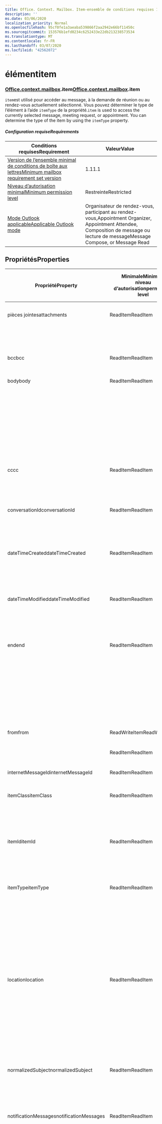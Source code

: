 ```yaml
---
title: Office. Context. Mailbox. Item-ensemble de conditions requises 1,7
description: ''
ms.date: 03/06/2020
localization_priority: Normal
ms.openlocfilehash: 95cf0fe1a3aeaba539866f2aa2942e66bf11450c
ms.sourcegitcommit: 153576b1efd0234c6252433e22db213238573534
ms.translationtype: MT
ms.contentlocale: fr-FR
ms.lasthandoff: 03/07/2020
ms.locfileid: "42562072"
---
```

# <a name="item"></a><span data-ttu-id="93948-102">élément</span><span class="sxs-lookup"><span data-stu-id="93948-102">item</span></span>

### <a name="officecontextmailboxitem"></a><span data-ttu-id="93948-103">[Office](office.md)[.context](office.context.md)[.mailbox](office.context.mailbox.md).item</span><span class="sxs-lookup"><span data-stu-id="93948-103">[Office](office.md)[.context](office.context.md)[.mailbox](office.context.mailbox.md).item</span></span>

<span data-ttu-id="93948-p101">`item`est utilisé pour accéder au message, à la demande de réunion ou au rendez-vous actuellement sélectionné. Vous pouvez déterminer le type de l’élément à l’aide `itemType` de la propriété.</span><span class="sxs-lookup"><span data-stu-id="93948-p101">`item` is used to access the currently selected message, meeting request, or appointment. You can determine the type of the item by using the `itemType` property.</span></span>

##### <a name="requirements"></a><span data-ttu-id="93948-106">Configuration requise</span><span class="sxs-lookup"><span data-stu-id="93948-106">Requirements</span></span>

|<span data-ttu-id="93948-107">Conditions requises</span><span class="sxs-lookup"><span data-stu-id="93948-107">Requirement</span></span>|<span data-ttu-id="93948-108">Valeur</span><span class="sxs-lookup"><span data-stu-id="93948-108">Value</span></span>|
|---|---|
|[<span data-ttu-id="93948-109">Version de l’ensemble minimal de conditions de boîte aux lettres</span><span class="sxs-lookup"><span data-stu-id="93948-109">Minimum mailbox requirement set version</span></span>](../../requirement-sets/outlook-api-requirement-sets.md)|<span data-ttu-id="93948-110">1.1</span><span class="sxs-lookup"><span data-stu-id="93948-110">1.1</span></span>|
|[<span data-ttu-id="93948-111">Niveau d’autorisation minimal</span><span class="sxs-lookup"><span data-stu-id="93948-111">Minimum permission level</span></span>](../../../outlook/understanding-outlook-add-in-permissions.md)|<span data-ttu-id="93948-112">Restreinte</span><span class="sxs-lookup"><span data-stu-id="93948-112">Restricted</span></span>|
|[<span data-ttu-id="93948-113">Mode Outlook applicable</span><span class="sxs-lookup"><span data-stu-id="93948-113">Applicable Outlook mode</span></span>](../../../outlook/outlook-add-ins-overview.md#extension-points)|<span data-ttu-id="93948-114">Organisateur de rendez-vous, participant au rendez-vous,</span><span class="sxs-lookup"><span data-stu-id="93948-114">Appointment Organizer, Appointment Attendee,</span></span><br><span data-ttu-id="93948-115">Composition de message ou lecture de message</span><span class="sxs-lookup"><span data-stu-id="93948-115">Message Compose, or Message Read</span></span>|

## <a name="properties"></a><span data-ttu-id="93948-116">Propriétés</span><span class="sxs-lookup"><span data-stu-id="93948-116">Properties</span></span>

| <span data-ttu-id="93948-117">Propriété</span><span class="sxs-lookup"><span data-stu-id="93948-117">Property</span></span> | <span data-ttu-id="93948-118">Minimale</span><span class="sxs-lookup"><span data-stu-id="93948-118">Minimum</span></span><br><span data-ttu-id="93948-119">niveau d’autorisation</span><span class="sxs-lookup"><span data-stu-id="93948-119">permission level</span></span> | <span data-ttu-id="93948-120">Détails par mode</span><span class="sxs-lookup"><span data-stu-id="93948-120">Details by mode</span></span> | <span data-ttu-id="93948-121">Type de retour</span><span class="sxs-lookup"><span data-stu-id="93948-121">Return type</span></span> | <span data-ttu-id="93948-122">Minimale</span><span class="sxs-lookup"><span data-stu-id="93948-122">Minimum</span></span><br><span data-ttu-id="93948-123">ensemble de conditions requises</span><span class="sxs-lookup"><span data-stu-id="93948-123">requirement set</span></span> |
|---|---|---|---|:---:|
| <span data-ttu-id="93948-124">pièces jointes</span><span class="sxs-lookup"><span data-stu-id="93948-124">attachments</span></span> | <span data-ttu-id="93948-125">ReadItem</span><span class="sxs-lookup"><span data-stu-id="93948-125">ReadItem</span></span> | [<span data-ttu-id="93948-126">Participant à un rendez-vous</span><span class="sxs-lookup"><span data-stu-id="93948-126">Appointment Attendee</span></span>](/javascript/api/outlook/office.appointmentread?view=outlook-js-1.7#attachments) | <span data-ttu-id="93948-127">Array.<[AttachmentDetails](/javascript/api/outlook/office.attachmentdetails)></span><span class="sxs-lookup"><span data-stu-id="93948-127">Array.<[AttachmentDetails](/javascript/api/outlook/office.attachmentdetails)></span></span> | [<span data-ttu-id="93948-128">1.1</span><span class="sxs-lookup"><span data-stu-id="93948-128">1.1</span></span>](../requirement-set-1.1/outlook-requirement-set-1.1.md) |
| | | [<span data-ttu-id="93948-129">Lecture de message</span><span class="sxs-lookup"><span data-stu-id="93948-129">Message Read</span></span>](/javascript/api/outlook/office.messageread?view=outlook-js-1.7#attachments) | <span data-ttu-id="93948-130">Array.<[AttachmentDetails](/javascript/api/outlook/office.attachmentdetails)></span><span class="sxs-lookup"><span data-stu-id="93948-130">Array.<[AttachmentDetails](/javascript/api/outlook/office.attachmentdetails)></span></span> | [<span data-ttu-id="93948-131">1.1</span><span class="sxs-lookup"><span data-stu-id="93948-131">1.1</span></span>](../requirement-set-1.1/outlook-requirement-set-1.1.md) |
| <span data-ttu-id="93948-132">bcc</span><span class="sxs-lookup"><span data-stu-id="93948-132">bcc</span></span> | <span data-ttu-id="93948-133">ReadItem</span><span class="sxs-lookup"><span data-stu-id="93948-133">ReadItem</span></span> | [<span data-ttu-id="93948-134">Composition de message</span><span class="sxs-lookup"><span data-stu-id="93948-134">Message Compose</span></span>](/javascript/api/outlook/office.messagecompose?view=outlook-js-1.7#bcc) | [<span data-ttu-id="93948-135">Destinataires</span><span class="sxs-lookup"><span data-stu-id="93948-135">Recipients</span></span>](/javascript/api/outlook/office.recipients) | [<span data-ttu-id="93948-136">1.1</span><span class="sxs-lookup"><span data-stu-id="93948-136">1.1</span></span>](../requirement-set-1.1/outlook-requirement-set-1.1.md) |
| <span data-ttu-id="93948-137">body</span><span class="sxs-lookup"><span data-stu-id="93948-137">body</span></span> | <span data-ttu-id="93948-138">ReadItem</span><span class="sxs-lookup"><span data-stu-id="93948-138">ReadItem</span></span> | [<span data-ttu-id="93948-139">Organisateur de rendez-vous</span><span class="sxs-lookup"><span data-stu-id="93948-139">Appointment Organizer</span></span>](/javascript/api/outlook/office.appointmentcompose?view=outlook-js-1.7#body) | [<span data-ttu-id="93948-140">Corps</span><span class="sxs-lookup"><span data-stu-id="93948-140">Body</span></span>](/javascript/api/outlook/office.body) | [<span data-ttu-id="93948-141">1.1</span><span class="sxs-lookup"><span data-stu-id="93948-141">1.1</span></span>](../requirement-set-1.1/outlook-requirement-set-1.1.md) |
| | | [<span data-ttu-id="93948-142">Participant à un rendez-vous</span><span class="sxs-lookup"><span data-stu-id="93948-142">Appointment Attendee</span></span>](/javascript/api/outlook/office.appointmentread?view=outlook-js-1.7#body) | [<span data-ttu-id="93948-143">Corps</span><span class="sxs-lookup"><span data-stu-id="93948-143">Body</span></span>](/javascript/api/outlook/office.body) | [<span data-ttu-id="93948-144">1.1</span><span class="sxs-lookup"><span data-stu-id="93948-144">1.1</span></span>](../requirement-set-1.1/outlook-requirement-set-1.1.md) |
| | | [<span data-ttu-id="93948-145">Composition de message</span><span class="sxs-lookup"><span data-stu-id="93948-145">Message Compose</span></span>](/javascript/api/outlook/office.messagecompose?view=outlook-js-1.7#body) | [<span data-ttu-id="93948-146">Corps</span><span class="sxs-lookup"><span data-stu-id="93948-146">Body</span></span>](/javascript/api/outlook/office.body) | [<span data-ttu-id="93948-147">1.1</span><span class="sxs-lookup"><span data-stu-id="93948-147">1.1</span></span>](../requirement-set-1.1/outlook-requirement-set-1.1.md) |
| | | [<span data-ttu-id="93948-148">Lecture de message</span><span class="sxs-lookup"><span data-stu-id="93948-148">Message Read</span></span>](/javascript/api/outlook/office.messageread?view=outlook-js-1.7#body) | [<span data-ttu-id="93948-149">Corps</span><span class="sxs-lookup"><span data-stu-id="93948-149">Body</span></span>](/javascript/api/outlook/office.body) | [<span data-ttu-id="93948-150">1.1</span><span class="sxs-lookup"><span data-stu-id="93948-150">1.1</span></span>](../requirement-set-1.1/outlook-requirement-set-1.1.md) |
| <span data-ttu-id="93948-151">cc</span><span class="sxs-lookup"><span data-stu-id="93948-151">cc</span></span> | <span data-ttu-id="93948-152">ReadItem</span><span class="sxs-lookup"><span data-stu-id="93948-152">ReadItem</span></span> | [<span data-ttu-id="93948-153">Composition de message</span><span class="sxs-lookup"><span data-stu-id="93948-153">Message Compose</span></span>](/javascript/api/outlook/office.messagecompose?view=outlook-js-1.7#cc) | [<span data-ttu-id="93948-154">Destinataires</span><span class="sxs-lookup"><span data-stu-id="93948-154">Recipients</span></span>](/javascript/api/outlook/office.recipients) | [<span data-ttu-id="93948-155">1.1</span><span class="sxs-lookup"><span data-stu-id="93948-155">1.1</span></span>](../requirement-set-1.1/outlook-requirement-set-1.1.md) |
| | | [<span data-ttu-id="93948-156">Lecture de message</span><span class="sxs-lookup"><span data-stu-id="93948-156">Message Read</span></span>](/javascript/api/outlook/office.messageread?view=outlook-js-1.7#cc) | <span data-ttu-id="93948-157">Tableau. <[EmailAddressDetails](/javascript/api/outlook/office.emailaddressdetails)></span><span class="sxs-lookup"><span data-stu-id="93948-157">Array.<[EmailAddressDetails](/javascript/api/outlook/office.emailaddressdetails)></span></span> | [<span data-ttu-id="93948-158">1.1</span><span class="sxs-lookup"><span data-stu-id="93948-158">1.1</span></span>](../requirement-set-1.1/outlook-requirement-set-1.1.md) |
| <span data-ttu-id="93948-159">conversationId</span><span class="sxs-lookup"><span data-stu-id="93948-159">conversationId</span></span> | <span data-ttu-id="93948-160">ReadItem</span><span class="sxs-lookup"><span data-stu-id="93948-160">ReadItem</span></span> | [<span data-ttu-id="93948-161">Composition de message</span><span class="sxs-lookup"><span data-stu-id="93948-161">Message Compose</span></span>](/javascript/api/outlook/office.messagecompose?view=outlook-js-1.7#conversationid) | <span data-ttu-id="93948-162">String</span><span class="sxs-lookup"><span data-stu-id="93948-162">String</span></span> | [<span data-ttu-id="93948-163">1.1</span><span class="sxs-lookup"><span data-stu-id="93948-163">1.1</span></span>](../requirement-set-1.1/outlook-requirement-set-1.1.md) |
| | | [<span data-ttu-id="93948-164">Lecture de message</span><span class="sxs-lookup"><span data-stu-id="93948-164">Message Read</span></span>](/javascript/api/outlook/office.messageread?view=outlook-js-1.7#conversationid) | <span data-ttu-id="93948-165">String</span><span class="sxs-lookup"><span data-stu-id="93948-165">String</span></span> | [<span data-ttu-id="93948-166">1.1</span><span class="sxs-lookup"><span data-stu-id="93948-166">1.1</span></span>](../requirement-set-1.1/outlook-requirement-set-1.1.md) |
| <span data-ttu-id="93948-167">dateTimeCreated</span><span class="sxs-lookup"><span data-stu-id="93948-167">dateTimeCreated</span></span> | <span data-ttu-id="93948-168">ReadItem</span><span class="sxs-lookup"><span data-stu-id="93948-168">ReadItem</span></span> | [<span data-ttu-id="93948-169">Participant à un rendez-vous</span><span class="sxs-lookup"><span data-stu-id="93948-169">Appointment Attendee</span></span>](/javascript/api/outlook/office.appointmentread?view=outlook-js-1.7#datetimecreated) | <span data-ttu-id="93948-170">Date</span><span class="sxs-lookup"><span data-stu-id="93948-170">Date</span></span> | [<span data-ttu-id="93948-171">1.1</span><span class="sxs-lookup"><span data-stu-id="93948-171">1.1</span></span>](../requirement-set-1.1/outlook-requirement-set-1.1.md) |
| | | [<span data-ttu-id="93948-172">Lecture de message</span><span class="sxs-lookup"><span data-stu-id="93948-172">Message Read</span></span>](/javascript/api/outlook/office.messageread?view=outlook-js-1.7#datetimecreated) | <span data-ttu-id="93948-173">Date</span><span class="sxs-lookup"><span data-stu-id="93948-173">Date</span></span> | [<span data-ttu-id="93948-174">1.1</span><span class="sxs-lookup"><span data-stu-id="93948-174">1.1</span></span>](../requirement-set-1.1/outlook-requirement-set-1.1.md) |
| <span data-ttu-id="93948-175">dateTimeModified</span><span class="sxs-lookup"><span data-stu-id="93948-175">dateTimeModified</span></span> | <span data-ttu-id="93948-176">ReadItem</span><span class="sxs-lookup"><span data-stu-id="93948-176">ReadItem</span></span> | [<span data-ttu-id="93948-177">Participant à un rendez-vous</span><span class="sxs-lookup"><span data-stu-id="93948-177">Appointment Attendee</span></span>](/javascript/api/outlook/office.appointmentread?view=outlook-js-1.7#datetimemodified) | <span data-ttu-id="93948-178">Date</span><span class="sxs-lookup"><span data-stu-id="93948-178">Date</span></span> | [<span data-ttu-id="93948-179">1.1</span><span class="sxs-lookup"><span data-stu-id="93948-179">1.1</span></span>](../requirement-set-1.1/outlook-requirement-set-1.1.md) |
| | | [<span data-ttu-id="93948-180">Lecture de message</span><span class="sxs-lookup"><span data-stu-id="93948-180">Message Read</span></span>](/javascript/api/outlook/office.messageread?view=outlook-js-1.7#datetimemodified) | <span data-ttu-id="93948-181">Date</span><span class="sxs-lookup"><span data-stu-id="93948-181">Date</span></span> | [<span data-ttu-id="93948-182">1.1</span><span class="sxs-lookup"><span data-stu-id="93948-182">1.1</span></span>](../requirement-set-1.1/outlook-requirement-set-1.1.md) |
| <span data-ttu-id="93948-183">end</span><span class="sxs-lookup"><span data-stu-id="93948-183">end</span></span> | <span data-ttu-id="93948-184">ReadItem</span><span class="sxs-lookup"><span data-stu-id="93948-184">ReadItem</span></span> | [<span data-ttu-id="93948-185">Organisateur de rendez-vous</span><span class="sxs-lookup"><span data-stu-id="93948-185">Appointment Organizer</span></span>](/javascript/api/outlook/office.appointmentcompose?view=outlook-js-1.7#end) | [<span data-ttu-id="93948-186">Time</span><span class="sxs-lookup"><span data-stu-id="93948-186">Time</span></span>](/javascript/api/outlook/office.time) | [<span data-ttu-id="93948-187">1.1</span><span class="sxs-lookup"><span data-stu-id="93948-187">1.1</span></span>](../requirement-set-1.1/outlook-requirement-set-1.1.md) |
| | | [<span data-ttu-id="93948-188">Participant à un rendez-vous</span><span class="sxs-lookup"><span data-stu-id="93948-188">Appointment Attendee</span></span>](/javascript/api/outlook/office.appointmentread?view=outlook-js-1.7#end) | <span data-ttu-id="93948-189">Date</span><span class="sxs-lookup"><span data-stu-id="93948-189">Date</span></span> | [<span data-ttu-id="93948-190">1.1</span><span class="sxs-lookup"><span data-stu-id="93948-190">1.1</span></span>](../requirement-set-1.1/outlook-requirement-set-1.1.md) |
| | | [<span data-ttu-id="93948-191">Lecture de message</span><span class="sxs-lookup"><span data-stu-id="93948-191">Message Read</span></span>](/javascript/api/outlook/office.messageread?view=outlook-js-1.7#end)<br><span data-ttu-id="93948-192">(Demande de réunion)</span><span class="sxs-lookup"><span data-stu-id="93948-192">(Meeting Request)</span></span> | <span data-ttu-id="93948-193">Date</span><span class="sxs-lookup"><span data-stu-id="93948-193">Date</span></span> | [<span data-ttu-id="93948-194">1.1</span><span class="sxs-lookup"><span data-stu-id="93948-194">1.1</span></span>](../requirement-set-1.1/outlook-requirement-set-1.1.md) |
| <span data-ttu-id="93948-195">from</span><span class="sxs-lookup"><span data-stu-id="93948-195">from</span></span> | <span data-ttu-id="93948-196">ReadWriteItem</span><span class="sxs-lookup"><span data-stu-id="93948-196">ReadWriteItem</span></span> | [<span data-ttu-id="93948-197">Composition de message</span><span class="sxs-lookup"><span data-stu-id="93948-197">Message Compose</span></span>](/javascript/api/outlook/office.messagecompose?view=outlook-js-1.7#from) | [<span data-ttu-id="93948-198">From</span><span class="sxs-lookup"><span data-stu-id="93948-198">From</span></span>](/javascript/api/outlook/office.from) | [<span data-ttu-id="93948-199">1,7</span><span class="sxs-lookup"><span data-stu-id="93948-199">1.7</span></span>](../requirement-set-1.7/outlook-requirement-set-1.7.md) |
| | <span data-ttu-id="93948-200">ReadItem</span><span class="sxs-lookup"><span data-stu-id="93948-200">ReadItem</span></span> | [<span data-ttu-id="93948-201">Lecture de message</span><span class="sxs-lookup"><span data-stu-id="93948-201">Message Read</span></span>](/javascript/api/outlook/office.messageread?view=outlook-js-1.7#from) | [<span data-ttu-id="93948-202">EmailAddressDetails</span><span class="sxs-lookup"><span data-stu-id="93948-202">EmailAddressDetails</span></span>](/javascript/api/outlook/office.emailaddressdetails) | [<span data-ttu-id="93948-203">1.1</span><span class="sxs-lookup"><span data-stu-id="93948-203">1.1</span></span>](../requirement-set-1.1/outlook-requirement-set-1.1.md) |
| <span data-ttu-id="93948-204">internetMessageId</span><span class="sxs-lookup"><span data-stu-id="93948-204">internetMessageId</span></span> | <span data-ttu-id="93948-205">ReadItem</span><span class="sxs-lookup"><span data-stu-id="93948-205">ReadItem</span></span> | [<span data-ttu-id="93948-206">Lecture de message</span><span class="sxs-lookup"><span data-stu-id="93948-206">Message Read</span></span>](/javascript/api/outlook/office.messageread?view=outlook-js-1.7#internetmessageid) | <span data-ttu-id="93948-207">String</span><span class="sxs-lookup"><span data-stu-id="93948-207">String</span></span> | [<span data-ttu-id="93948-208">1.1</span><span class="sxs-lookup"><span data-stu-id="93948-208">1.1</span></span>](../requirement-set-1.1/outlook-requirement-set-1.1.md) |
| <span data-ttu-id="93948-209">itemClass</span><span class="sxs-lookup"><span data-stu-id="93948-209">itemClass</span></span> | <span data-ttu-id="93948-210">ReadItem</span><span class="sxs-lookup"><span data-stu-id="93948-210">ReadItem</span></span> | [<span data-ttu-id="93948-211">Participant à un rendez-vous</span><span class="sxs-lookup"><span data-stu-id="93948-211">Appointment Attendee</span></span>](/javascript/api/outlook/office.appointmentread?view=outlook-js-1.7#itemclass) | <span data-ttu-id="93948-212">String</span><span class="sxs-lookup"><span data-stu-id="93948-212">String</span></span> | [<span data-ttu-id="93948-213">1.1</span><span class="sxs-lookup"><span data-stu-id="93948-213">1.1</span></span>](../requirement-set-1.1/outlook-requirement-set-1.1.md) |
| | | [<span data-ttu-id="93948-214">Lecture de message</span><span class="sxs-lookup"><span data-stu-id="93948-214">Message Read</span></span>](/javascript/api/outlook/office.messageread?view=outlook-js-1.7#itemclass) | <span data-ttu-id="93948-215">String</span><span class="sxs-lookup"><span data-stu-id="93948-215">String</span></span> | [<span data-ttu-id="93948-216">1.1</span><span class="sxs-lookup"><span data-stu-id="93948-216">1.1</span></span>](../requirement-set-1.1/outlook-requirement-set-1.1.md) |
| <span data-ttu-id="93948-217">itemId</span><span class="sxs-lookup"><span data-stu-id="93948-217">itemId</span></span> | <span data-ttu-id="93948-218">ReadItem</span><span class="sxs-lookup"><span data-stu-id="93948-218">ReadItem</span></span> | [<span data-ttu-id="93948-219">Participant à un rendez-vous</span><span class="sxs-lookup"><span data-stu-id="93948-219">Appointment Attendee</span></span>](/javascript/api/outlook/office.appointmentread?view=outlook-js-1.7#itemid) | <span data-ttu-id="93948-220">String</span><span class="sxs-lookup"><span data-stu-id="93948-220">String</span></span> | [<span data-ttu-id="93948-221">1.1</span><span class="sxs-lookup"><span data-stu-id="93948-221">1.1</span></span>](../requirement-set-1.1/outlook-requirement-set-1.1.md) |
| | | [<span data-ttu-id="93948-222">Lecture de message</span><span class="sxs-lookup"><span data-stu-id="93948-222">Message Read</span></span>](/javascript/api/outlook/office.messageread?view=outlook-js-1.7#itemid) | <span data-ttu-id="93948-223">String</span><span class="sxs-lookup"><span data-stu-id="93948-223">String</span></span> | [<span data-ttu-id="93948-224">1.1</span><span class="sxs-lookup"><span data-stu-id="93948-224">1.1</span></span>](../requirement-set-1.1/outlook-requirement-set-1.1.md) |
| <span data-ttu-id="93948-225">itemType</span><span class="sxs-lookup"><span data-stu-id="93948-225">itemType</span></span> | <span data-ttu-id="93948-226">ReadItem</span><span class="sxs-lookup"><span data-stu-id="93948-226">ReadItem</span></span> | [<span data-ttu-id="93948-227">Organisateur de rendez-vous</span><span class="sxs-lookup"><span data-stu-id="93948-227">Appointment Organizer</span></span>](/javascript/api/outlook/office.appointmentcompose?view=outlook-js-1.7#itemtype) | [<span data-ttu-id="93948-228">MailboxEnums. ItemType</span><span class="sxs-lookup"><span data-stu-id="93948-228">MailboxEnums.ItemType</span></span>](/javascript/api/outlook/office.mailboxenums.itemtype) | [<span data-ttu-id="93948-229">1.1</span><span class="sxs-lookup"><span data-stu-id="93948-229">1.1</span></span>](../requirement-set-1.1/outlook-requirement-set-1.1.md) |
| | | [<span data-ttu-id="93948-230">Participant à un rendez-vous</span><span class="sxs-lookup"><span data-stu-id="93948-230">Appointment Attendee</span></span>](/javascript/api/outlook/office.appointmentread?view=outlook-js-1.7#itemtype) | [<span data-ttu-id="93948-231">MailboxEnums. ItemType</span><span class="sxs-lookup"><span data-stu-id="93948-231">MailboxEnums.ItemType</span></span>](/javascript/api/outlook/office.mailboxenums.itemtype) | [<span data-ttu-id="93948-232">1.1</span><span class="sxs-lookup"><span data-stu-id="93948-232">1.1</span></span>](../requirement-set-1.1/outlook-requirement-set-1.1.md) |
| | | [<span data-ttu-id="93948-233">Composition de message</span><span class="sxs-lookup"><span data-stu-id="93948-233">Message Compose</span></span>](/javascript/api/outlook/office.messagecompose?view=outlook-js-1.7#itemtype) | [<span data-ttu-id="93948-234">MailboxEnums. ItemType</span><span class="sxs-lookup"><span data-stu-id="93948-234">MailboxEnums.ItemType</span></span>](/javascript/api/outlook/office.mailboxenums.itemtype) | [<span data-ttu-id="93948-235">1.1</span><span class="sxs-lookup"><span data-stu-id="93948-235">1.1</span></span>](../requirement-set-1.1/outlook-requirement-set-1.1.md) |
| | | [<span data-ttu-id="93948-236">Lecture de message</span><span class="sxs-lookup"><span data-stu-id="93948-236">Message Read</span></span>](/javascript/api/outlook/office.messageread?view=outlook-js-1.7#itemtype) | [<span data-ttu-id="93948-237">MailboxEnums. ItemType</span><span class="sxs-lookup"><span data-stu-id="93948-237">MailboxEnums.ItemType</span></span>](/javascript/api/outlook/office.mailboxenums.itemtype) | [<span data-ttu-id="93948-238">1.1</span><span class="sxs-lookup"><span data-stu-id="93948-238">1.1</span></span>](../requirement-set-1.1/outlook-requirement-set-1.1.md) |
| <span data-ttu-id="93948-239">location</span><span class="sxs-lookup"><span data-stu-id="93948-239">location</span></span> | <span data-ttu-id="93948-240">ReadItem</span><span class="sxs-lookup"><span data-stu-id="93948-240">ReadItem</span></span> | [<span data-ttu-id="93948-241">Organisateur de rendez-vous</span><span class="sxs-lookup"><span data-stu-id="93948-241">Appointment Organizer</span></span>](/javascript/api/outlook/office.appointmentcompose?view=outlook-js-1.7#location) | [<span data-ttu-id="93948-242">Location</span><span class="sxs-lookup"><span data-stu-id="93948-242">Location</span></span>](/javascript/api/outlook/office.location) | [<span data-ttu-id="93948-243">1.1</span><span class="sxs-lookup"><span data-stu-id="93948-243">1.1</span></span>](../requirement-set-1.1/outlook-requirement-set-1.1.md) |
| | | [<span data-ttu-id="93948-244">Participant à un rendez-vous</span><span class="sxs-lookup"><span data-stu-id="93948-244">Appointment Attendee</span></span>](/javascript/api/outlook/office.appointmentread?view=outlook-js-1.7#location) | <span data-ttu-id="93948-245">String</span><span class="sxs-lookup"><span data-stu-id="93948-245">String</span></span> | [<span data-ttu-id="93948-246">1.1</span><span class="sxs-lookup"><span data-stu-id="93948-246">1.1</span></span>](../requirement-set-1.1/outlook-requirement-set-1.1.md) |
| | | [<span data-ttu-id="93948-247">Lecture de message</span><span class="sxs-lookup"><span data-stu-id="93948-247">Message Read</span></span>](/javascript/api/outlook/office.messageread?view=outlook-js-1.7#location)<br><span data-ttu-id="93948-248">(Demande de réunion)</span><span class="sxs-lookup"><span data-stu-id="93948-248">(Meeting Request)</span></span> | <span data-ttu-id="93948-249">String</span><span class="sxs-lookup"><span data-stu-id="93948-249">String</span></span> | [<span data-ttu-id="93948-250">1.1</span><span class="sxs-lookup"><span data-stu-id="93948-250">1.1</span></span>](../requirement-set-1.1/outlook-requirement-set-1.1.md) |
| <span data-ttu-id="93948-251">normalizedSubject</span><span class="sxs-lookup"><span data-stu-id="93948-251">normalizedSubject</span></span> | <span data-ttu-id="93948-252">ReadItem</span><span class="sxs-lookup"><span data-stu-id="93948-252">ReadItem</span></span> | [<span data-ttu-id="93948-253">Participant à un rendez-vous</span><span class="sxs-lookup"><span data-stu-id="93948-253">Appointment Attendee</span></span>](/javascript/api/outlook/office.appointmentread?view=outlook-js-1.7#normalizedsubject) | <span data-ttu-id="93948-254">String</span><span class="sxs-lookup"><span data-stu-id="93948-254">String</span></span> | [<span data-ttu-id="93948-255">1.1</span><span class="sxs-lookup"><span data-stu-id="93948-255">1.1</span></span>](../requirement-set-1.1/outlook-requirement-set-1.1.md) |
| | | [<span data-ttu-id="93948-256">Lecture de message</span><span class="sxs-lookup"><span data-stu-id="93948-256">Message Read</span></span>](/javascript/api/outlook/office.messageread?view=outlook-js-1.7#normalizedsubject) | <span data-ttu-id="93948-257">String</span><span class="sxs-lookup"><span data-stu-id="93948-257">String</span></span> | [<span data-ttu-id="93948-258">1.1</span><span class="sxs-lookup"><span data-stu-id="93948-258">1.1</span></span>](../requirement-set-1.1/outlook-requirement-set-1.1.md) |
| <span data-ttu-id="93948-259">notificationMessages</span><span class="sxs-lookup"><span data-stu-id="93948-259">notificationMessages</span></span> | <span data-ttu-id="93948-260">ReadItem</span><span class="sxs-lookup"><span data-stu-id="93948-260">ReadItem</span></span> | [<span data-ttu-id="93948-261">Organisateur de rendez-vous</span><span class="sxs-lookup"><span data-stu-id="93948-261">Appointment Organizer</span></span>](/javascript/api/outlook/office.appointmentcompose?view=outlook-js-1.7#notificationmessages) | [<span data-ttu-id="93948-262">NotificationMessages</span><span class="sxs-lookup"><span data-stu-id="93948-262">NotificationMessages</span></span>](/javascript/api/outlook/office.notificationmessages) | [<span data-ttu-id="93948-263">1.3</span><span class="sxs-lookup"><span data-stu-id="93948-263">1.3</span></span>](../requirement-set-1.3/outlook-requirement-set-1.3.md) |
| | | [<span data-ttu-id="93948-264">Participant à un rendez-vous</span><span class="sxs-lookup"><span data-stu-id="93948-264">Appointment Attendee</span></span>](/javascript/api/outlook/office.appointmentread?view=outlook-js-1.7#notificationmessages) | [<span data-ttu-id="93948-265">NotificationMessages</span><span class="sxs-lookup"><span data-stu-id="93948-265">NotificationMessages</span></span>](/javascript/api/outlook/office.notificationmessages) | [<span data-ttu-id="93948-266">1.3</span><span class="sxs-lookup"><span data-stu-id="93948-266">1.3</span></span>](../requirement-set-1.3/outlook-requirement-set-1.3.md) |
| | | [<span data-ttu-id="93948-267">Composition de message</span><span class="sxs-lookup"><span data-stu-id="93948-267">Message Compose</span></span>](/javascript/api/outlook/office.messagecompose?view=outlook-js-1.7#notificationmessages) | [<span data-ttu-id="93948-268">NotificationMessages</span><span class="sxs-lookup"><span data-stu-id="93948-268">NotificationMessages</span></span>](/javascript/api/outlook/office.notificationmessages) | [<span data-ttu-id="93948-269">1.3</span><span class="sxs-lookup"><span data-stu-id="93948-269">1.3</span></span>](../requirement-set-1.3/outlook-requirement-set-1.3.md) |
| | | [<span data-ttu-id="93948-270">Lecture de message</span><span class="sxs-lookup"><span data-stu-id="93948-270">Message Read</span></span>](/javascript/api/outlook/office.messageread?view=outlook-js-1.7#notificationmessages) | [<span data-ttu-id="93948-271">NotificationMessages</span><span class="sxs-lookup"><span data-stu-id="93948-271">NotificationMessages</span></span>](/javascript/api/outlook/office.notificationmessages) | [<span data-ttu-id="93948-272">1.3</span><span class="sxs-lookup"><span data-stu-id="93948-272">1.3</span></span>](../requirement-set-1.3/outlook-requirement-set-1.3.md) |
| <span data-ttu-id="93948-273">optionalAttendees</span><span class="sxs-lookup"><span data-stu-id="93948-273">optionalAttendees</span></span> | <span data-ttu-id="93948-274">ReadItem</span><span class="sxs-lookup"><span data-stu-id="93948-274">ReadItem</span></span> | [<span data-ttu-id="93948-275">Organisateur de rendez-vous</span><span class="sxs-lookup"><span data-stu-id="93948-275">Appointment Organizer</span></span>](/javascript/api/outlook/office.appointmentcompose?view=outlook-js-1.7#optionalattendees) | [<span data-ttu-id="93948-276">Destinataires</span><span class="sxs-lookup"><span data-stu-id="93948-276">Recipients</span></span>](/javascript/api/outlook/office.recipients) | [<span data-ttu-id="93948-277">1.1</span><span class="sxs-lookup"><span data-stu-id="93948-277">1.1</span></span>](../requirement-set-1.1/outlook-requirement-set-1.1.md) |
| | | [<span data-ttu-id="93948-278">Participant à un rendez-vous</span><span class="sxs-lookup"><span data-stu-id="93948-278">Appointment Attendee</span></span>](/javascript/api/outlook/office.appointmentread?view=outlook-js-1.7#optionalattendees) | <span data-ttu-id="93948-279">Tableau. <[EmailAddressDetails](/javascript/api/outlook/office.emailaddressdetails)></span><span class="sxs-lookup"><span data-stu-id="93948-279">Array.<[EmailAddressDetails](/javascript/api/outlook/office.emailaddressdetails)></span></span> | [<span data-ttu-id="93948-280">1.1</span><span class="sxs-lookup"><span data-stu-id="93948-280">1.1</span></span>](../requirement-set-1.1/outlook-requirement-set-1.1.md) |
| <span data-ttu-id="93948-281">organizer</span><span class="sxs-lookup"><span data-stu-id="93948-281">organizer</span></span> | <span data-ttu-id="93948-282">ReadWriteItem</span><span class="sxs-lookup"><span data-stu-id="93948-282">ReadWriteItem</span></span> | [<span data-ttu-id="93948-283">Organisateur de rendez-vous</span><span class="sxs-lookup"><span data-stu-id="93948-283">Appointment Organizer</span></span>](/javascript/api/outlook/office.appointmentcompose?view=outlook-js-1.7#organizer) | [<span data-ttu-id="93948-284">Organizer</span><span class="sxs-lookup"><span data-stu-id="93948-284">Organizer</span></span>](/javascript/api/outlook/office.organizer) | [<span data-ttu-id="93948-285">1,7</span><span class="sxs-lookup"><span data-stu-id="93948-285">1.7</span></span>](../requirement-set-1.7/outlook-requirement-set-1.7.md) |
| | <span data-ttu-id="93948-286">ReadItem</span><span class="sxs-lookup"><span data-stu-id="93948-286">ReadItem</span></span> | [<span data-ttu-id="93948-287">Participant à un rendez-vous</span><span class="sxs-lookup"><span data-stu-id="93948-287">Appointment Attendee</span></span>](/javascript/api/outlook/office.appointmentread?view=outlook-js-1.7#organizer) | [<span data-ttu-id="93948-288">EmailAddressDetails</span><span class="sxs-lookup"><span data-stu-id="93948-288">EmailAddressDetails</span></span>](/javascript/api/outlook/office.emailaddressdetails) | [<span data-ttu-id="93948-289">1.1</span><span class="sxs-lookup"><span data-stu-id="93948-289">1.1</span></span>](../requirement-set-1.1/outlook-requirement-set-1.1.md) |
| <span data-ttu-id="93948-290">recurrence</span><span class="sxs-lookup"><span data-stu-id="93948-290">recurrence</span></span> | <span data-ttu-id="93948-291">ReadItem</span><span class="sxs-lookup"><span data-stu-id="93948-291">ReadItem</span></span> | [<span data-ttu-id="93948-292">Organisateur de rendez-vous</span><span class="sxs-lookup"><span data-stu-id="93948-292">Appointment Organizer</span></span>](/javascript/api/outlook/office.appointmentcompose?view=outlook-js-1.7#recurrence) | [<span data-ttu-id="93948-293">Instances</span><span class="sxs-lookup"><span data-stu-id="93948-293">Recurrence</span></span>](/javascript/api/outlook/office.recurrence) | [<span data-ttu-id="93948-294">1,7</span><span class="sxs-lookup"><span data-stu-id="93948-294">1.7</span></span>](../requirement-set-1.7/outlook-requirement-set-1.7.md) |
| | | [<span data-ttu-id="93948-295">Participant à un rendez-vous</span><span class="sxs-lookup"><span data-stu-id="93948-295">Appointment Attendee</span></span>](/javascript/api/outlook/office.appointmentread?view=outlook-js-1.7#recurrence) | [<span data-ttu-id="93948-296">Instances</span><span class="sxs-lookup"><span data-stu-id="93948-296">Recurrence</span></span>](/javascript/api/outlook/office.recurrence) | [<span data-ttu-id="93948-297">1,7</span><span class="sxs-lookup"><span data-stu-id="93948-297">1.7</span></span>](../requirement-set-1.7/outlook-requirement-set-1.7.md) |
| | | [<span data-ttu-id="93948-298">Lecture de message</span><span class="sxs-lookup"><span data-stu-id="93948-298">Message Read</span></span>](/javascript/api/outlook/office.messageread?view=outlook-js-1.7#recurrence)<br><span data-ttu-id="93948-299">(Demande de réunion)</span><span class="sxs-lookup"><span data-stu-id="93948-299">(Meeting Request)</span></span> | [<span data-ttu-id="93948-300">Instances</span><span class="sxs-lookup"><span data-stu-id="93948-300">Recurrence</span></span>](/javascript/api/outlook/office.recurrence) | [<span data-ttu-id="93948-301">1,7</span><span class="sxs-lookup"><span data-stu-id="93948-301">1.7</span></span>](../requirement-set-1.7/outlook-requirement-set-1.7.md) |
| <span data-ttu-id="93948-302">requiredAttendees</span><span class="sxs-lookup"><span data-stu-id="93948-302">requiredAttendees</span></span> | <span data-ttu-id="93948-303">ReadItem</span><span class="sxs-lookup"><span data-stu-id="93948-303">ReadItem</span></span> | [<span data-ttu-id="93948-304">Organisateur de rendez-vous</span><span class="sxs-lookup"><span data-stu-id="93948-304">Appointment Organizer</span></span>](/javascript/api/outlook/office.appointmentcompose?view=outlook-js-1.7#requiredattendees) | [<span data-ttu-id="93948-305">Destinataires</span><span class="sxs-lookup"><span data-stu-id="93948-305">Recipients</span></span>](/javascript/api/outlook/office.recipients) | [<span data-ttu-id="93948-306">1.1</span><span class="sxs-lookup"><span data-stu-id="93948-306">1.1</span></span>](../requirement-set-1.1/outlook-requirement-set-1.1.md) |
| | | [<span data-ttu-id="93948-307">Participant à un rendez-vous</span><span class="sxs-lookup"><span data-stu-id="93948-307">Appointment Attendee</span></span>](/javascript/api/outlook/office.appointmentread?view=outlook-js-1.7#requiredattendees) | <span data-ttu-id="93948-308">Tableau. <[EmailAddressDetails](/javascript/api/outlook/office.emailaddressdetails)></span><span class="sxs-lookup"><span data-stu-id="93948-308">Array.<[EmailAddressDetails](/javascript/api/outlook/office.emailaddressdetails)></span></span> | [<span data-ttu-id="93948-309">1.1</span><span class="sxs-lookup"><span data-stu-id="93948-309">1.1</span></span>](../requirement-set-1.1/outlook-requirement-set-1.1.md) |
| <span data-ttu-id="93948-310">expéditeur</span><span class="sxs-lookup"><span data-stu-id="93948-310">sender</span></span> | <span data-ttu-id="93948-311">ReadItem</span><span class="sxs-lookup"><span data-stu-id="93948-311">ReadItem</span></span> | [<span data-ttu-id="93948-312">Lecture de message</span><span class="sxs-lookup"><span data-stu-id="93948-312">Message Read</span></span>](/javascript/api/outlook/office.messageread?view=outlook-js-1.7#sender) | [<span data-ttu-id="93948-313">EmailAddressDetails</span><span class="sxs-lookup"><span data-stu-id="93948-313">EmailAddressDetails</span></span>](/javascript/api/outlook/office.emailaddressdetails) | [<span data-ttu-id="93948-314">1.1</span><span class="sxs-lookup"><span data-stu-id="93948-314">1.1</span></span>](../requirement-set-1.1/outlook-requirement-set-1.1.md) |
| <span data-ttu-id="93948-315">seriesId</span><span class="sxs-lookup"><span data-stu-id="93948-315">seriesId</span></span> | <span data-ttu-id="93948-316">ReadItem</span><span class="sxs-lookup"><span data-stu-id="93948-316">ReadItem</span></span> | [<span data-ttu-id="93948-317">Organisateur de rendez-vous</span><span class="sxs-lookup"><span data-stu-id="93948-317">Appointment Organizer</span></span>](/javascript/api/outlook/office.appointmentcompose?view=outlook-js-1.7#seriesid) | <span data-ttu-id="93948-318">String</span><span class="sxs-lookup"><span data-stu-id="93948-318">String</span></span> | [<span data-ttu-id="93948-319">1,7</span><span class="sxs-lookup"><span data-stu-id="93948-319">1.7</span></span>](../requirement-set-1.7/outlook-requirement-set-1.7.md) |
| | | [<span data-ttu-id="93948-320">Participant à un rendez-vous</span><span class="sxs-lookup"><span data-stu-id="93948-320">Appointment Attendee</span></span>](/javascript/api/outlook/office.appointmentread?view=outlook-js-1.7#seriesid) | <span data-ttu-id="93948-321">String</span><span class="sxs-lookup"><span data-stu-id="93948-321">String</span></span> | [<span data-ttu-id="93948-322">1,7</span><span class="sxs-lookup"><span data-stu-id="93948-322">1.7</span></span>](../requirement-set-1.7/outlook-requirement-set-1.7.md) |
| | | [<span data-ttu-id="93948-323">Composition de message</span><span class="sxs-lookup"><span data-stu-id="93948-323">Message Compose</span></span>](/javascript/api/outlook/office.messagecompose?view=outlook-js-1.7#seriesid) | <span data-ttu-id="93948-324">String</span><span class="sxs-lookup"><span data-stu-id="93948-324">String</span></span> | [<span data-ttu-id="93948-325">1,7</span><span class="sxs-lookup"><span data-stu-id="93948-325">1.7</span></span>](../requirement-set-1.7/outlook-requirement-set-1.7.md) |
| | | [<span data-ttu-id="93948-326">Lecture de message</span><span class="sxs-lookup"><span data-stu-id="93948-326">Message Read</span></span>](/javascript/api/outlook/office.messageread?view=outlook-js-1.7#seriesid) | <span data-ttu-id="93948-327">String</span><span class="sxs-lookup"><span data-stu-id="93948-327">String</span></span> | [<span data-ttu-id="93948-328">1,7</span><span class="sxs-lookup"><span data-stu-id="93948-328">1.7</span></span>](../requirement-set-1.7/outlook-requirement-set-1.7.md) |
| <span data-ttu-id="93948-329">start</span><span class="sxs-lookup"><span data-stu-id="93948-329">start</span></span> | <span data-ttu-id="93948-330">ReadItem</span><span class="sxs-lookup"><span data-stu-id="93948-330">ReadItem</span></span> | [<span data-ttu-id="93948-331">Organisateur de rendez-vous</span><span class="sxs-lookup"><span data-stu-id="93948-331">Appointment Organizer</span></span>](/javascript/api/outlook/office.appointmentcompose?view=outlook-js-1.7#start) | [<span data-ttu-id="93948-332">Time</span><span class="sxs-lookup"><span data-stu-id="93948-332">Time</span></span>](/javascript/api/outlook/office.time) | [<span data-ttu-id="93948-333">1.1</span><span class="sxs-lookup"><span data-stu-id="93948-333">1.1</span></span>](../requirement-set-1.1/outlook-requirement-set-1.1.md) |
| | | [<span data-ttu-id="93948-334">Participant à un rendez-vous</span><span class="sxs-lookup"><span data-stu-id="93948-334">Appointment Attendee</span></span>](/javascript/api/outlook/office.appointmentread?view=outlook-js-1.7#start) | <span data-ttu-id="93948-335">Date</span><span class="sxs-lookup"><span data-stu-id="93948-335">Date</span></span> | [<span data-ttu-id="93948-336">1.1</span><span class="sxs-lookup"><span data-stu-id="93948-336">1.1</span></span>](../requirement-set-1.1/outlook-requirement-set-1.1.md) |
| | | [<span data-ttu-id="93948-337">Lecture de message</span><span class="sxs-lookup"><span data-stu-id="93948-337">Message Read</span></span>](/javascript/api/outlook/office.messageread?view=outlook-js-1.7#start)<br><span data-ttu-id="93948-338">(Demande de réunion)</span><span class="sxs-lookup"><span data-stu-id="93948-338">(Meeting Request)</span></span> | <span data-ttu-id="93948-339">Date</span><span class="sxs-lookup"><span data-stu-id="93948-339">Date</span></span> | [<span data-ttu-id="93948-340">1.1</span><span class="sxs-lookup"><span data-stu-id="93948-340">1.1</span></span>](../requirement-set-1.1/outlook-requirement-set-1.1.md) |
| <span data-ttu-id="93948-341">sujet</span><span class="sxs-lookup"><span data-stu-id="93948-341">subject</span></span> | <span data-ttu-id="93948-342">ReadItem</span><span class="sxs-lookup"><span data-stu-id="93948-342">ReadItem</span></span> | [<span data-ttu-id="93948-343">Organisateur de rendez-vous</span><span class="sxs-lookup"><span data-stu-id="93948-343">Appointment Organizer</span></span>](/javascript/api/outlook/office.appointmentcompose?view=outlook-js-1.7#subject) | [<span data-ttu-id="93948-344">Subject</span><span class="sxs-lookup"><span data-stu-id="93948-344">Subject</span></span>](/javascript/api/outlook/office.subject) | [<span data-ttu-id="93948-345">1.1</span><span class="sxs-lookup"><span data-stu-id="93948-345">1.1</span></span>](../requirement-set-1.1/outlook-requirement-set-1.1.md) |
| | | [<span data-ttu-id="93948-346">Participant à un rendez-vous</span><span class="sxs-lookup"><span data-stu-id="93948-346">Appointment Attendee</span></span>](/javascript/api/outlook/office.appointmentread?view=outlook-js-1.7#subject) | <span data-ttu-id="93948-347">String</span><span class="sxs-lookup"><span data-stu-id="93948-347">String</span></span> | [<span data-ttu-id="93948-348">1.1</span><span class="sxs-lookup"><span data-stu-id="93948-348">1.1</span></span>](../requirement-set-1.1/outlook-requirement-set-1.1.md) |
| | | [<span data-ttu-id="93948-349">Composition de message</span><span class="sxs-lookup"><span data-stu-id="93948-349">Message Compose</span></span>](/javascript/api/outlook/office.messagecompose?view=outlook-js-1.7#subject) | [<span data-ttu-id="93948-350">Subject</span><span class="sxs-lookup"><span data-stu-id="93948-350">Subject</span></span>](/javascript/api/outlook/office.subject) | [<span data-ttu-id="93948-351">1.1</span><span class="sxs-lookup"><span data-stu-id="93948-351">1.1</span></span>](../requirement-set-1.1/outlook-requirement-set-1.1.md) |
| | | [<span data-ttu-id="93948-352">Lecture de message</span><span class="sxs-lookup"><span data-stu-id="93948-352">Message Read</span></span>](/javascript/api/outlook/office.messageread?view=outlook-js-1.7#subject) | <span data-ttu-id="93948-353">String</span><span class="sxs-lookup"><span data-stu-id="93948-353">String</span></span> | [<span data-ttu-id="93948-354">1.1</span><span class="sxs-lookup"><span data-stu-id="93948-354">1.1</span></span>](../requirement-set-1.1/outlook-requirement-set-1.1.md) |
| <span data-ttu-id="93948-355">à</span><span class="sxs-lookup"><span data-stu-id="93948-355">to</span></span> | <span data-ttu-id="93948-356">ReadItem</span><span class="sxs-lookup"><span data-stu-id="93948-356">ReadItem</span></span> | [<span data-ttu-id="93948-357">Composition de message</span><span class="sxs-lookup"><span data-stu-id="93948-357">Message Compose</span></span>](/javascript/api/outlook/office.messagecompose?view=outlook-js-1.7#to) | [<span data-ttu-id="93948-358">Destinataires</span><span class="sxs-lookup"><span data-stu-id="93948-358">Recipients</span></span>](/javascript/api/outlook/office.recipients) | [<span data-ttu-id="93948-359">1.1</span><span class="sxs-lookup"><span data-stu-id="93948-359">1.1</span></span>](../requirement-set-1.1/outlook-requirement-set-1.1.md) |
| | | [<span data-ttu-id="93948-360">Lecture de message</span><span class="sxs-lookup"><span data-stu-id="93948-360">Message Read</span></span>](/javascript/api/outlook/office.messageread?view=outlook-js-1.7#to) | <span data-ttu-id="93948-361">Tableau. <[EmailAddressDetails](/javascript/api/outlook/office.emailaddressdetails)></span><span class="sxs-lookup"><span data-stu-id="93948-361">Array.<[EmailAddressDetails](/javascript/api/outlook/office.emailaddressdetails)></span></span> | [<span data-ttu-id="93948-362">1.1</span><span class="sxs-lookup"><span data-stu-id="93948-362">1.1</span></span>](../requirement-set-1.1/outlook-requirement-set-1.1.md) |

## <a name="methods"></a><span data-ttu-id="93948-363">Méthodes</span><span class="sxs-lookup"><span data-stu-id="93948-363">Methods</span></span>

| <span data-ttu-id="93948-364">Méthode</span><span class="sxs-lookup"><span data-stu-id="93948-364">Method</span></span> | <span data-ttu-id="93948-365">Minimale</span><span class="sxs-lookup"><span data-stu-id="93948-365">Minimum</span></span><br><span data-ttu-id="93948-366">niveau d’autorisation</span><span class="sxs-lookup"><span data-stu-id="93948-366">permission level</span></span> | <span data-ttu-id="93948-367">Détails par mode</span><span class="sxs-lookup"><span data-stu-id="93948-367">Details by mode</span></span> | <span data-ttu-id="93948-368">Minimale</span><span class="sxs-lookup"><span data-stu-id="93948-368">Minimum</span></span><br><span data-ttu-id="93948-369">ensemble de conditions requises</span><span class="sxs-lookup"><span data-stu-id="93948-369">requirement set</span></span> |
|---|---|---|:---:|
| <span data-ttu-id="93948-370">addFileAttachmentAsync(uri, attachmentName, [options], [callback])</span><span class="sxs-lookup"><span data-stu-id="93948-370">addFileAttachmentAsync(uri, attachmentName, [options], [callback])</span></span> | <span data-ttu-id="93948-371">ReadWriteItem</span><span class="sxs-lookup"><span data-stu-id="93948-371">ReadWriteItem</span></span> | [<span data-ttu-id="93948-372">Organisateur de rendez-vous</span><span class="sxs-lookup"><span data-stu-id="93948-372">Appointment Organizer</span></span>](/javascript/api/outlook/office.appointmentcompose?view=outlook-js-1.7#addfileattachmentasync-uri--attachmentname--options--callback-) | [<span data-ttu-id="93948-373">1.1</span><span class="sxs-lookup"><span data-stu-id="93948-373">1.1</span></span>](../requirement-set-1.1/outlook-requirement-set-1.1.md) |
| | | [<span data-ttu-id="93948-374">Composition de message</span><span class="sxs-lookup"><span data-stu-id="93948-374">Message Compose</span></span>](/javascript/api/outlook/office.messagecompose?view=outlook-js-1.7#addfileattachmentasync-uri--attachmentname--options--callback-) | [<span data-ttu-id="93948-375">1.1</span><span class="sxs-lookup"><span data-stu-id="93948-375">1.1</span></span>](../requirement-set-1.1/outlook-requirement-set-1.1.md) |
| <span data-ttu-id="93948-376">addHandlerAsync(eventType, handler, [options], [callback])</span><span class="sxs-lookup"><span data-stu-id="93948-376">addHandlerAsync(eventType, handler, [options], [callback])</span></span> | <span data-ttu-id="93948-377">ReadItem</span><span class="sxs-lookup"><span data-stu-id="93948-377">ReadItem</span></span> | [<span data-ttu-id="93948-378">Organisateur de rendez-vous</span><span class="sxs-lookup"><span data-stu-id="93948-378">Appointment Organizer</span></span>](/javascript/api/outlook/office.appointmentcompose?view=outlook-js-1.7#addhandlerasync-eventtype--handler--options--callback-) | [<span data-ttu-id="93948-379">1,7</span><span class="sxs-lookup"><span data-stu-id="93948-379">1.7</span></span>](../requirement-set-1.7/outlook-requirement-set-1.7.md) |
| | | [<span data-ttu-id="93948-380">Participant à un rendez-vous</span><span class="sxs-lookup"><span data-stu-id="93948-380">Appointment Attendee</span></span>](/javascript/api/outlook/office.appointmentread?view=outlook-js-1.7#addhandlerasync-eventtype--handler--options--callback-) | [<span data-ttu-id="93948-381">1,7</span><span class="sxs-lookup"><span data-stu-id="93948-381">1.7</span></span>](../requirement-set-1.7/outlook-requirement-set-1.7.md) |
| | | [<span data-ttu-id="93948-382">Composition de message</span><span class="sxs-lookup"><span data-stu-id="93948-382">Message Compose</span></span>](/javascript/api/outlook/office.messagecompose?view=outlook-js-1.7#addhandlerasync-eventtype--handler--options--callback-) | [<span data-ttu-id="93948-383">1,7</span><span class="sxs-lookup"><span data-stu-id="93948-383">1.7</span></span>](../requirement-set-1.7/outlook-requirement-set-1.7.md) |
| | | [<span data-ttu-id="93948-384">Lecture de message</span><span class="sxs-lookup"><span data-stu-id="93948-384">Message Read</span></span>](/javascript/api/outlook/office.messageread?view=outlook-js-1.7#addhandlerasync-eventtype--handler--options--callback-) | [<span data-ttu-id="93948-385">1,7</span><span class="sxs-lookup"><span data-stu-id="93948-385">1.7</span></span>](../requirement-set-1.7/outlook-requirement-set-1.7.md) |
| <span data-ttu-id="93948-386">addItemAttachmentAsync(itemId, attachmentName, [options], [callback])</span><span class="sxs-lookup"><span data-stu-id="93948-386">addItemAttachmentAsync(itemId, attachmentName, [options], [callback])</span></span> | <span data-ttu-id="93948-387">ReadWriteItem</span><span class="sxs-lookup"><span data-stu-id="93948-387">ReadWriteItem</span></span> | [<span data-ttu-id="93948-388">Organisateur de rendez-vous</span><span class="sxs-lookup"><span data-stu-id="93948-388">Appointment Organizer</span></span>](/javascript/api/outlook/office.appointmentcompose?view=outlook-js-1.7#additemattachmentasync-itemid--attachmentname--options--callback-) | [<span data-ttu-id="93948-389">1.1</span><span class="sxs-lookup"><span data-stu-id="93948-389">1.1</span></span>](../requirement-set-1.1/outlook-requirement-set-1.1.md) |
| | | [<span data-ttu-id="93948-390">Composition de message</span><span class="sxs-lookup"><span data-stu-id="93948-390">Message Compose</span></span>](/javascript/api/outlook/office.messagecompose?view=outlook-js-1.7#additemattachmentasync-itemid--attachmentname--options--callback-) | [<span data-ttu-id="93948-391">1.1</span><span class="sxs-lookup"><span data-stu-id="93948-391">1.1</span></span>](../requirement-set-1.1/outlook-requirement-set-1.1.md) |
| <span data-ttu-id="93948-392">close()</span><span class="sxs-lookup"><span data-stu-id="93948-392">close()</span></span> | <span data-ttu-id="93948-393">Restreint</span><span class="sxs-lookup"><span data-stu-id="93948-393">Restricted</span></span> | [<span data-ttu-id="93948-394">Organisateur de rendez-vous</span><span class="sxs-lookup"><span data-stu-id="93948-394">Appointment Organizer</span></span>](/javascript/api/outlook/office.appointmentcompose?view=outlook-js-1.7#close--) | [<span data-ttu-id="93948-395">1.3</span><span class="sxs-lookup"><span data-stu-id="93948-395">1.3</span></span>](../requirement-set-1.3/outlook-requirement-set-1.3.md) |
| | | [<span data-ttu-id="93948-396">Composition de message</span><span class="sxs-lookup"><span data-stu-id="93948-396">Message Compose</span></span>](/javascript/api/outlook/office.messagecompose?view=outlook-js-1.7#close--) | [<span data-ttu-id="93948-397">1.3</span><span class="sxs-lookup"><span data-stu-id="93948-397">1.3</span></span>](../requirement-set-1.3/outlook-requirement-set-1.3.md) |
| <span data-ttu-id="93948-398">displayReplyAllForm(formData, [callback])</span><span class="sxs-lookup"><span data-stu-id="93948-398">displayReplyAllForm(formData, [callback])</span></span> | <span data-ttu-id="93948-399">ReadItem</span><span class="sxs-lookup"><span data-stu-id="93948-399">ReadItem</span></span> | [<span data-ttu-id="93948-400">Participant à un rendez-vous</span><span class="sxs-lookup"><span data-stu-id="93948-400">Appointment Attendee</span></span>](/javascript/api/outlook/office.appointmentread?view=outlook-js-1.7#displayreplyallform-formdata--callback-) | [<span data-ttu-id="93948-401">1.1</span><span class="sxs-lookup"><span data-stu-id="93948-401">1.1</span></span>](../requirement-set-1.1/outlook-requirement-set-1.1.md) |
| | | [<span data-ttu-id="93948-402">Lecture de message</span><span class="sxs-lookup"><span data-stu-id="93948-402">Message Read</span></span>](/javascript/api/outlook/office.messageread?view=outlook-js-1.7#displayreplyallform-formdata--callback-) | [<span data-ttu-id="93948-403">1.1</span><span class="sxs-lookup"><span data-stu-id="93948-403">1.1</span></span>](../requirement-set-1.1/outlook-requirement-set-1.1.md) |
| <span data-ttu-id="93948-404">displayReplyForm(formData, [callback])</span><span class="sxs-lookup"><span data-stu-id="93948-404">displayReplyForm(formData, [callback])</span></span> | <span data-ttu-id="93948-405">ReadItem</span><span class="sxs-lookup"><span data-stu-id="93948-405">ReadItem</span></span> | [<span data-ttu-id="93948-406">Participant à un rendez-vous</span><span class="sxs-lookup"><span data-stu-id="93948-406">Appointment Attendee</span></span>](/javascript/api/outlook/office.appointmentread?view=outlook-js-1.7#displayreplyform-formdata--callback-) | [<span data-ttu-id="93948-407">1.1</span><span class="sxs-lookup"><span data-stu-id="93948-407">1.1</span></span>](../requirement-set-1.1/outlook-requirement-set-1.1.md) |
| | | [<span data-ttu-id="93948-408">Lecture de message</span><span class="sxs-lookup"><span data-stu-id="93948-408">Message Read</span></span>](/javascript/api/outlook/office.messageread?view=outlook-js-1.7#displayreplyform-formdata--callback-) | [<span data-ttu-id="93948-409">1.1</span><span class="sxs-lookup"><span data-stu-id="93948-409">1.1</span></span>](../requirement-set-1.1/outlook-requirement-set-1.1.md) |
| <span data-ttu-id="93948-410">getEntities ()</span><span class="sxs-lookup"><span data-stu-id="93948-410">getEntities()</span></span> | <span data-ttu-id="93948-411">ReadItem</span><span class="sxs-lookup"><span data-stu-id="93948-411">ReadItem</span></span> | [<span data-ttu-id="93948-412">Participant à un rendez-vous</span><span class="sxs-lookup"><span data-stu-id="93948-412">Appointment Attendee</span></span>](/javascript/api/outlook/office.appointmentread?view=outlook-js-1.7#getentities--) | [<span data-ttu-id="93948-413">1.1</span><span class="sxs-lookup"><span data-stu-id="93948-413">1.1</span></span>](../requirement-set-1.1/outlook-requirement-set-1.1.md) |
| | | [<span data-ttu-id="93948-414">Lecture de message</span><span class="sxs-lookup"><span data-stu-id="93948-414">Message Read</span></span>](/javascript/api/outlook/office.messageread?view=outlook-js-1.7#getentities--) | [<span data-ttu-id="93948-415">1.1</span><span class="sxs-lookup"><span data-stu-id="93948-415">1.1</span></span>](../requirement-set-1.1/outlook-requirement-set-1.1.md) |
| <span data-ttu-id="93948-416">getEntitiesByType (entityType)</span><span class="sxs-lookup"><span data-stu-id="93948-416">getEntitiesByType(entityType)</span></span> | <span data-ttu-id="93948-417">Restreint</span><span class="sxs-lookup"><span data-stu-id="93948-417">Restricted</span></span> | [<span data-ttu-id="93948-418">Participant à un rendez-vous</span><span class="sxs-lookup"><span data-stu-id="93948-418">Appointment Attendee</span></span>](/javascript/api/outlook/office.appointmentread?view=outlook-js-1.7#getentitiesbytype-entitytype-) | [<span data-ttu-id="93948-419">1.1</span><span class="sxs-lookup"><span data-stu-id="93948-419">1.1</span></span>](../requirement-set-1.1/outlook-requirement-set-1.1.md) |
| | | [<span data-ttu-id="93948-420">Lecture de message</span><span class="sxs-lookup"><span data-stu-id="93948-420">Message Read</span></span>](/javascript/api/outlook/office.messageread?view=outlook-js-1.7#getentitiesbytype-entitytype-) | [<span data-ttu-id="93948-421">1.1</span><span class="sxs-lookup"><span data-stu-id="93948-421">1.1</span></span>](../requirement-set-1.1/outlook-requirement-set-1.1.md) |
| <span data-ttu-id="93948-422">getFilteredEntitiesByName (nom)</span><span class="sxs-lookup"><span data-stu-id="93948-422">getFilteredEntitiesByName(name)</span></span> | <span data-ttu-id="93948-423">ReadItem</span><span class="sxs-lookup"><span data-stu-id="93948-423">ReadItem</span></span> | [<span data-ttu-id="93948-424">Participant à un rendez-vous</span><span class="sxs-lookup"><span data-stu-id="93948-424">Appointment Attendee</span></span>](/javascript/api/outlook/office.appointmentread?view=outlook-js-1.7#getfilteredentitiesbyname-name-) | [<span data-ttu-id="93948-425">1.1</span><span class="sxs-lookup"><span data-stu-id="93948-425">1.1</span></span>](../requirement-set-1.1/outlook-requirement-set-1.1.md) |
| | | [<span data-ttu-id="93948-426">Lecture de message</span><span class="sxs-lookup"><span data-stu-id="93948-426">Message Read</span></span>](/javascript/api/outlook/office.messageread?view=outlook-js-1.7#getfilteredentitiesbyname-name-) | [<span data-ttu-id="93948-427">1.1</span><span class="sxs-lookup"><span data-stu-id="93948-427">1.1</span></span>](../requirement-set-1.1/outlook-requirement-set-1.1.md) |
| <span data-ttu-id="93948-428">getRegExMatches ()</span><span class="sxs-lookup"><span data-stu-id="93948-428">getRegExMatches()</span></span> | <span data-ttu-id="93948-429">ReadItem</span><span class="sxs-lookup"><span data-stu-id="93948-429">ReadItem</span></span> | [<span data-ttu-id="93948-430">Participant à un rendez-vous</span><span class="sxs-lookup"><span data-stu-id="93948-430">Appointment Attendee</span></span>](/javascript/api/outlook/office.appointmentread?view=outlook-js-1.7#getregexmatches--) | [<span data-ttu-id="93948-431">1.1</span><span class="sxs-lookup"><span data-stu-id="93948-431">1.1</span></span>](../requirement-set-1.1/outlook-requirement-set-1.1.md) |
| | | [<span data-ttu-id="93948-432">Lecture de message</span><span class="sxs-lookup"><span data-stu-id="93948-432">Message Read</span></span>](/javascript/api/outlook/office.messageread?view=outlook-js-1.7#getregexmatches--) | [<span data-ttu-id="93948-433">1.1</span><span class="sxs-lookup"><span data-stu-id="93948-433">1.1</span></span>](../requirement-set-1.1/outlook-requirement-set-1.1.md) |
| <span data-ttu-id="93948-434">getRegExMatchesByName (nom)</span><span class="sxs-lookup"><span data-stu-id="93948-434">getRegExMatchesByName(name)</span></span> | <span data-ttu-id="93948-435">ReadItem</span><span class="sxs-lookup"><span data-stu-id="93948-435">ReadItem</span></span> | [<span data-ttu-id="93948-436">Participant à un rendez-vous</span><span class="sxs-lookup"><span data-stu-id="93948-436">Appointment Attendee</span></span>](/javascript/api/outlook/office.appointmentread?view=outlook-js-1.7#getregexmatchesbyname-name-) | [<span data-ttu-id="93948-437">1.1</span><span class="sxs-lookup"><span data-stu-id="93948-437">1.1</span></span>](../requirement-set-1.1/outlook-requirement-set-1.1.md) |
| | | [<span data-ttu-id="93948-438">Lecture de message</span><span class="sxs-lookup"><span data-stu-id="93948-438">Message Read</span></span>](/javascript/api/outlook/office.messageread?view=outlook-js-1.7#getregexmatchesbyname-name-) | [<span data-ttu-id="93948-439">1.1</span><span class="sxs-lookup"><span data-stu-id="93948-439">1.1</span></span>](../requirement-set-1.1/outlook-requirement-set-1.1.md) |
| <span data-ttu-id="93948-440">getSelectedDataAsync (coercionType, [options], rappel)</span><span class="sxs-lookup"><span data-stu-id="93948-440">getSelectedDataAsync(coercionType, [options], callback)</span></span> | <span data-ttu-id="93948-441">ReadItem</span><span class="sxs-lookup"><span data-stu-id="93948-441">ReadItem</span></span> | [<span data-ttu-id="93948-442">Organisateur de rendez-vous</span><span class="sxs-lookup"><span data-stu-id="93948-442">Appointment Organizer</span></span>](/javascript/api/outlook/office.appointmentcompose?view=outlook-js-1.7#getselecteddataasync-coerciontype--options--callback-) | [<span data-ttu-id="93948-443">1.2</span><span class="sxs-lookup"><span data-stu-id="93948-443">1.2</span></span>](../requirement-set-1.2/outlook-requirement-set-1.2.md) |
| | | [<span data-ttu-id="93948-444">Composition de message</span><span class="sxs-lookup"><span data-stu-id="93948-444">Message Compose</span></span>](/javascript/api/outlook/office.messagecompose?view=outlook-js-1.7#getselecteddataasync-coerciontype--options--callback-) | [<span data-ttu-id="93948-445">1.2</span><span class="sxs-lookup"><span data-stu-id="93948-445">1.2</span></span>](../requirement-set-1.2/outlook-requirement-set-1.2.md) |
| <span data-ttu-id="93948-446">getSelectedEntities()</span><span class="sxs-lookup"><span data-stu-id="93948-446">getSelectedEntities()</span></span> | <span data-ttu-id="93948-447">ReadItem</span><span class="sxs-lookup"><span data-stu-id="93948-447">ReadItem</span></span> | [<span data-ttu-id="93948-448">Participant à un rendez-vous</span><span class="sxs-lookup"><span data-stu-id="93948-448">Appointment Attendee</span></span>](/javascript/api/outlook/office.appointmentread?view=outlook-js-1.7#getselectedentities--) | [<span data-ttu-id="93948-449">1,6</span><span class="sxs-lookup"><span data-stu-id="93948-449">1.6</span></span>](../requirement-set-1.6/outlook-requirement-set-1.6.md) |
| | | [<span data-ttu-id="93948-450">Lecture de message</span><span class="sxs-lookup"><span data-stu-id="93948-450">Message Read</span></span>](/javascript/api/outlook/office.messageread?view=outlook-js-1.7#getselectedentities--) | [<span data-ttu-id="93948-451">1,6</span><span class="sxs-lookup"><span data-stu-id="93948-451">1.6</span></span>](../requirement-set-1.6/outlook-requirement-set-1.6.md) |
| <span data-ttu-id="93948-452">getSelectedRegExMatches()</span><span class="sxs-lookup"><span data-stu-id="93948-452">getSelectedRegExMatches()</span></span> | <span data-ttu-id="93948-453">ReadItem</span><span class="sxs-lookup"><span data-stu-id="93948-453">ReadItem</span></span> | [<span data-ttu-id="93948-454">Participant à un rendez-vous</span><span class="sxs-lookup"><span data-stu-id="93948-454">Appointment Attendee</span></span>](/javascript/api/outlook/office.appointmentread?view=outlook-js-1.7#getselectedregexmatches--) | [<span data-ttu-id="93948-455">1,6</span><span class="sxs-lookup"><span data-stu-id="93948-455">1.6</span></span>](../requirement-set-1.6/outlook-requirement-set-1.6.md) |
| | | [<span data-ttu-id="93948-456">Lecture de message</span><span class="sxs-lookup"><span data-stu-id="93948-456">Message Read</span></span>](/javascript/api/outlook/office.messageread?view=outlook-js-1.7#getselectedregexmatches--) | [<span data-ttu-id="93948-457">1,6</span><span class="sxs-lookup"><span data-stu-id="93948-457">1.6</span></span>](../requirement-set-1.6/outlook-requirement-set-1.6.md) |
| <span data-ttu-id="93948-458">loadCustomPropertiesAsync(callback, [userContext])</span><span class="sxs-lookup"><span data-stu-id="93948-458">loadCustomPropertiesAsync(callback, [userContext])</span></span> | <span data-ttu-id="93948-459">ReadItem</span><span class="sxs-lookup"><span data-stu-id="93948-459">ReadItem</span></span> | [<span data-ttu-id="93948-460">Organisateur de rendez-vous</span><span class="sxs-lookup"><span data-stu-id="93948-460">Appointment Organizer</span></span>](/javascript/api/outlook/office.appointmentcompose?view=outlook-js-1.7#loadcustompropertiesasync-callback--usercontext-) | [<span data-ttu-id="93948-461">1.1</span><span class="sxs-lookup"><span data-stu-id="93948-461">1.1</span></span>](../requirement-set-1.1/outlook-requirement-set-1.1.md) |
| | | [<span data-ttu-id="93948-462">Participant à un rendez-vous</span><span class="sxs-lookup"><span data-stu-id="93948-462">Appointment Attendee</span></span>](/javascript/api/outlook/office.appointmentread?view=outlook-js-1.7#loadcustompropertiesasync-callback--usercontext-) | [<span data-ttu-id="93948-463">1.1</span><span class="sxs-lookup"><span data-stu-id="93948-463">1.1</span></span>](../requirement-set-1.1/outlook-requirement-set-1.1.md) |
| | | [<span data-ttu-id="93948-464">Composition de message</span><span class="sxs-lookup"><span data-stu-id="93948-464">Message Compose</span></span>](/javascript/api/outlook/office.messagecompose?view=outlook-js-1.7#loadcustompropertiesasync-callback--usercontext-) | [<span data-ttu-id="93948-465">1.1</span><span class="sxs-lookup"><span data-stu-id="93948-465">1.1</span></span>](../requirement-set-1.1/outlook-requirement-set-1.1.md) |
| | | [<span data-ttu-id="93948-466">Lecture de message</span><span class="sxs-lookup"><span data-stu-id="93948-466">Message Read</span></span>](/javascript/api/outlook/office.messageread?view=outlook-js-1.7#loadcustompropertiesasync-callback--usercontext-) | [<span data-ttu-id="93948-467">1.1</span><span class="sxs-lookup"><span data-stu-id="93948-467">1.1</span></span>](../requirement-set-1.1/outlook-requirement-set-1.1.md) |
| <span data-ttu-id="93948-468">removeAttachmentAsync(attachmentId, [options], [callback])</span><span class="sxs-lookup"><span data-stu-id="93948-468">removeAttachmentAsync(attachmentId, [options], [callback])</span></span> | <span data-ttu-id="93948-469">ReadWriteItem</span><span class="sxs-lookup"><span data-stu-id="93948-469">ReadWriteItem</span></span> | [<span data-ttu-id="93948-470">Organisateur de rendez-vous</span><span class="sxs-lookup"><span data-stu-id="93948-470">Appointment Organizer</span></span>](/javascript/api/outlook/office.appointmentcompose?view=outlook-js-1.7#removeattachmentasync-attachmentid--options--callback-) | [<span data-ttu-id="93948-471">1.1</span><span class="sxs-lookup"><span data-stu-id="93948-471">1.1</span></span>](../requirement-set-1.1/outlook-requirement-set-1.1.md) |
|  |  | [<span data-ttu-id="93948-472">Composition de message</span><span class="sxs-lookup"><span data-stu-id="93948-472">Message Compose</span></span>](/javascript/api/outlook/office.messagecompose?view=outlook-js-1.7#removeattachmentasync-attachmentid--options--callback-) | [<span data-ttu-id="93948-473">1.1</span><span class="sxs-lookup"><span data-stu-id="93948-473">1.1</span></span>](../requirement-set-1.1/outlook-requirement-set-1.1.md) |
| <span data-ttu-id="93948-474">removeHandlerAsync(eventType, [options], [callback])</span><span class="sxs-lookup"><span data-stu-id="93948-474">removeHandlerAsync(eventType, [options], [callback])</span></span> | <span data-ttu-id="93948-475">ReadItem</span><span class="sxs-lookup"><span data-stu-id="93948-475">ReadItem</span></span> | [<span data-ttu-id="93948-476">Organisateur de rendez-vous</span><span class="sxs-lookup"><span data-stu-id="93948-476">Appointment Organizer</span></span>](/javascript/api/outlook/office.appointmentcompose?view=outlook-js-1.7#removehandlerasync-eventtype--options--callback-) | [<span data-ttu-id="93948-477">1,7</span><span class="sxs-lookup"><span data-stu-id="93948-477">1.7</span></span>](../requirement-set-1.7/outlook-requirement-set-1.7.md) |
| | | [<span data-ttu-id="93948-478">Participant à un rendez-vous</span><span class="sxs-lookup"><span data-stu-id="93948-478">Appointment Attendee</span></span>](/javascript/api/outlook/office.appointmentread?view=outlook-js-1.7#removehandlerasync-eventtype--options--callback-) | [<span data-ttu-id="93948-479">1,7</span><span class="sxs-lookup"><span data-stu-id="93948-479">1.7</span></span>](../requirement-set-1.7/outlook-requirement-set-1.7.md) |
| | | [<span data-ttu-id="93948-480">Composition de message</span><span class="sxs-lookup"><span data-stu-id="93948-480">Message Compose</span></span>](/javascript/api/outlook/office.messagecompose?view=outlook-js-1.7#removehandlerasync-eventtype--options--callback-) | [<span data-ttu-id="93948-481">1,7</span><span class="sxs-lookup"><span data-stu-id="93948-481">1.7</span></span>](../requirement-set-1.7/outlook-requirement-set-1.7.md) |
| | | [<span data-ttu-id="93948-482">Lecture de message</span><span class="sxs-lookup"><span data-stu-id="93948-482">Message Read</span></span>](/javascript/api/outlook/office.messageread?view=outlook-js-1.7#removehandlerasync-eventtype--options--callback-) | [<span data-ttu-id="93948-483">1,7</span><span class="sxs-lookup"><span data-stu-id="93948-483">1.7</span></span>](../requirement-set-1.7/outlook-requirement-set-1.7.md) |
| <span data-ttu-id="93948-484">saveAsync([options], callback)</span><span class="sxs-lookup"><span data-stu-id="93948-484">saveAsync([options], callback)</span></span> | <span data-ttu-id="93948-485">ReadWriteItem</span><span class="sxs-lookup"><span data-stu-id="93948-485">ReadWriteItem</span></span> | [<span data-ttu-id="93948-486">Organisateur de rendez-vous</span><span class="sxs-lookup"><span data-stu-id="93948-486">Appointment Organizer</span></span>](/javascript/api/outlook/office.appointmentcompose?view=outlook-js-1.7#saveasync-options--callback-) | [<span data-ttu-id="93948-487">1.3</span><span class="sxs-lookup"><span data-stu-id="93948-487">1.3</span></span>](../requirement-set-1.3/outlook-requirement-set-1.3.md) |
| | | [<span data-ttu-id="93948-488">Composition de message</span><span class="sxs-lookup"><span data-stu-id="93948-488">Message Compose</span></span>](/javascript/api/outlook/office.messagecompose?view=outlook-js-1.7#saveasync-options--callback-) | [<span data-ttu-id="93948-489">1.3</span><span class="sxs-lookup"><span data-stu-id="93948-489">1.3</span></span>](../requirement-set-1.3/outlook-requirement-set-1.3.md) |
| <span data-ttu-id="93948-490">setSelectedDataAsync(data, [options], callback)</span><span class="sxs-lookup"><span data-stu-id="93948-490">setSelectedDataAsync(data, [options], callback)</span></span> | <span data-ttu-id="93948-491">ReadWriteItem</span><span class="sxs-lookup"><span data-stu-id="93948-491">ReadWriteItem</span></span> | [<span data-ttu-id="93948-492">Organisateur de rendez-vous</span><span class="sxs-lookup"><span data-stu-id="93948-492">Appointment Organizer</span></span>](/javascript/api/outlook/office.appointmentcompose?view=outlook-js-1.7#setselecteddataasync-data--options--callback-) | [<span data-ttu-id="93948-493">1.2</span><span class="sxs-lookup"><span data-stu-id="93948-493">1.2</span></span>](../requirement-set-1.2/outlook-requirement-set-1.2.md) |
| | | [<span data-ttu-id="93948-494">Composition de message</span><span class="sxs-lookup"><span data-stu-id="93948-494">Message Compose</span></span>](/javascript/api/outlook/office.messagecompose?view=outlook-js-1.7#setselecteddataasync-data--options--callback-) | [<span data-ttu-id="93948-495">1.2</span><span class="sxs-lookup"><span data-stu-id="93948-495">1.2</span></span>](../requirement-set-1.2/outlook-requirement-set-1.2.md) |

## <a name="events"></a><span data-ttu-id="93948-496">Événements</span><span class="sxs-lookup"><span data-stu-id="93948-496">Events</span></span>

<span data-ttu-id="93948-497">Vous pouvez vous abonner aux événements suivants et les annuler, `addHandlerAsync` à `removeHandlerAsync` l’aide de et respectivement.</span><span class="sxs-lookup"><span data-stu-id="93948-497">You can subscribe to and unsubscribe from the following events using `addHandlerAsync` and `removeHandlerAsync` respectively.</span></span>

| <span data-ttu-id="93948-498">Événement</span><span class="sxs-lookup"><span data-stu-id="93948-498">Event</span></span> | <span data-ttu-id="93948-499">Description</span><span class="sxs-lookup"><span data-stu-id="93948-499">Description</span></span> | <span data-ttu-id="93948-500">Minimale</span><span class="sxs-lookup"><span data-stu-id="93948-500">Minimum</span></span><br><span data-ttu-id="93948-501">ensemble de conditions requises</span><span class="sxs-lookup"><span data-stu-id="93948-501">requirement set</span></span> |
|---|---|:---:|
|`AppointmentTimeChanged`| <span data-ttu-id="93948-502">La date ou l’heure de la série ou du rendez-vous sélectionné a été modifiée.</span><span class="sxs-lookup"><span data-stu-id="93948-502">The date or time of the selected appointment or series has changed.</span></span> | [<span data-ttu-id="93948-503">1,7</span><span class="sxs-lookup"><span data-stu-id="93948-503">1.7</span></span>](../requirement-set-1.7/outlook-requirement-set-1.7.md) |
|`RecipientsChanged`| <span data-ttu-id="93948-504">La liste des destinataires de l’élément sélectionné ou du lieu de rendez-vous a été modifié.</span><span class="sxs-lookup"><span data-stu-id="93948-504">The recipient list of the selected item or appointment location has changed.</span></span> | [<span data-ttu-id="93948-505">1,7</span><span class="sxs-lookup"><span data-stu-id="93948-505">1.7</span></span>](../requirement-set-1.7/outlook-requirement-set-1.7.md) |
|`RecurrenceChanged`| <span data-ttu-id="93948-506">La périodicité de la série sélectionnée a été modifiée.</span><span class="sxs-lookup"><span data-stu-id="93948-506">The recurrence pattern of the selected series has changed.</span></span> | [<span data-ttu-id="93948-507">1,7</span><span class="sxs-lookup"><span data-stu-id="93948-507">1.7</span></span>](../requirement-set-1.7/outlook-requirement-set-1.7.md) |

## <a name="example"></a><span data-ttu-id="93948-508">Exemple</span><span class="sxs-lookup"><span data-stu-id="93948-508">Example</span></span>

<span data-ttu-id="93948-509">L’exemple de code JavaScript suivant montre comment accéder à la propriété `subject` de l’élément actif dans Outlook.</span><span class="sxs-lookup"><span data-stu-id="93948-509">The following JavaScript code example shows how to access the `subject` property of the current item in Outlook.</span></span>

```js
// The initialize function is required for all apps.
Office.initialize = function () {
  // Checks for the DOM to load using the jQuery ready function.
  $(document).ready(function () {
    // After the DOM is loaded, app-specific code can run.
    var item = Office.context.mailbox.item;
    var subject = item.subject;
    // Continue with processing the subject of the current item,
    // which can be a message or appointment.
  });
};
```
